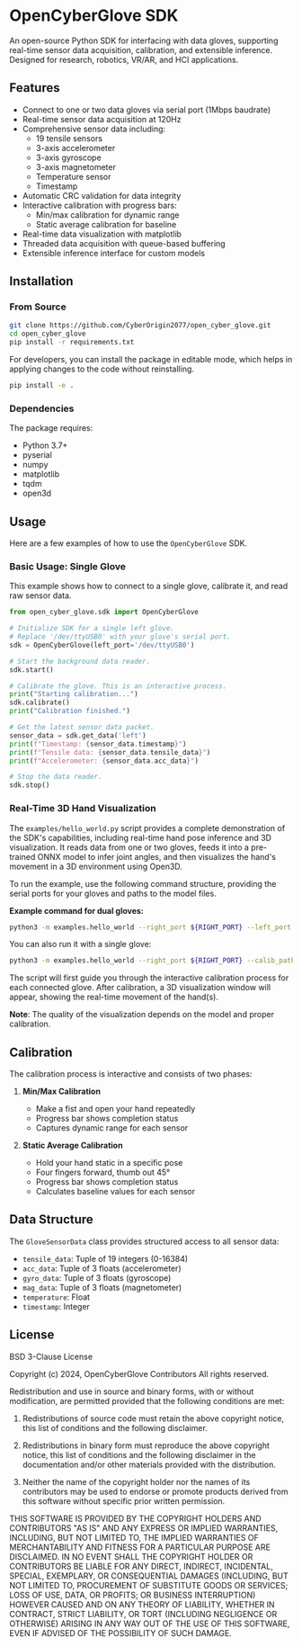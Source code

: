 # OpenCyberGlove SDK

An open-source Python SDK for interfacing with data gloves, supporting real-time sensor data acquisition, calibration, and extensible inference. Designed for research, robotics, VR/AR, and HCI applications.

## Features
- Connect to one or two data gloves via serial port (1Mbps baudrate)
- Real-time sensor data acquisition at 120Hz
- Comprehensive sensor data including:
  - 19 tensile sensors
  - 3-axis accelerometer
  - 3-axis gyroscope
  - 3-axis magnetometer
  - Temperature sensor
  - Timestamp
- Automatic CRC validation for data integrity
- Interactive calibration with progress bars:
  - Min/max calibration for dynamic range
  - Static average calibration for baseline
- Real-time data visualization with matplotlib
- Threaded data acquisition with queue-based buffering
- Extensible inference interface for custom models

## Installation

### From Source
```bash
git clone https://github.com/CyberOrigin2077/open_cyber_glove.git
cd open_cyber_glove
pip install -r requirements.txt
```
For developers, you can install the package in editable mode, which helps in applying changes to the code without reinstalling.
```bash
pip install -e .
```

### Dependencies
The package requires:
- Python 3.7+
- pyserial
- numpy
- matplotlib
- tqdm
- open3d

## Usage

Here are a few examples of how to use the `OpenCyberGlove` SDK.

### Basic Usage: Single Glove

This example shows how to connect to a single glove, calibrate it, and read raw sensor data.

```python
from open_cyber_glove.sdk import OpenCyberGlove

# Initialize SDK for a single left glove.
# Replace '/dev/ttyUSB0' with your glove's serial port.
sdk = OpenCyberGlove(left_port='/dev/ttyUSB0')

# Start the background data reader.
sdk.start()

# Calibrate the glove. This is an interactive process.
print("Starting calibration...")
sdk.calibrate()
print("Calibration finished.")

# Get the latest sensor data packet.
sensor_data = sdk.get_data('left')
print(f"Timestamp: {sensor_data.timestamp}")
print(f"Tensile data: {sensor_data.tensile_data}")
print(f"Accelerometer: {sensor_data.acc_data}")

# Stop the data reader.
sdk.stop()
```

### Real-Time 3D Hand Visualization

The `examples/hello_world.py` script provides a complete demonstration of the SDK's capabilities, including real-time hand pose inference and 3D visualization. It reads data from one or two gloves, feeds it into a pre-trained ONNX model to infer joint angles, and then visualizes the hand's movement in a 3D environment using Open3D.

To run the example, use the following command structure, providing the serial ports for your gloves and paths to the model files.

**Example command for dual gloves:**
```bash
python3 -m examples.hello_world --right_port ${RIGHT_PORT} --left_port ${LEFT_PORT} --calib_path ${HAND_MODEL} --model_path ${MODEL_PATH}
```

You can also run it with a single glove:
```bash
python3 -m examples.hello_world --right_port ${RIGHT_PORT} --calib_path ${HAND_MODEL} --model_path ${MODEL_PATH}
```

The script will first guide you through the interactive calibration process for each connected glove. After calibration, a 3D visualization window will appear, showing the real-time movement of the hand(s).

**Note**: The quality of the visualization depends on the model and proper calibration.

## Calibration
The calibration process is interactive and consists of two phases:

1. **Min/Max Calibration**
   - Make a fist and open your hand repeatedly
   - Progress bar shows completion status
   - Captures dynamic range for each sensor

2. **Static Average Calibration**
   - Hold your hand static in a specific pose
   - Four fingers forward, thumb out 45°
   - Progress bar shows completion status
   - Calculates baseline values for each sensor

## Data Structure
The `GloveSensorData` class provides structured access to all sensor data:
- `tensile_data`: Tuple of 19 integers (0-16384)
- `acc_data`: Tuple of 3 floats (accelerometer)
- `gyro_data`: Tuple of 3 floats (gyroscope)
- `mag_data`: Tuple of 3 floats (magnetometer)
- `temperature`: Float
- `timestamp`: Integer

## License
BSD 3-Clause License

Copyright (c) 2024, OpenCyberGlove Contributors
All rights reserved.

Redistribution and use in source and binary forms, with or without
modification, are permitted provided that the following conditions are met:

1. Redistributions of source code must retain the above copyright notice, this
   list of conditions and the following disclaimer.

2. Redistributions in binary form must reproduce the above copyright notice,
   this list of conditions and the following disclaimer in the documentation
   and/or other materials provided with the distribution.

3. Neither the name of the copyright holder nor the names of its
   contributors may be used to endorse or promote products derived from
   this software without specific prior written permission.

THIS SOFTWARE IS PROVIDED BY THE COPYRIGHT HOLDERS AND CONTRIBUTORS "AS IS"
AND ANY EXPRESS OR IMPLIED WARRANTIES, INCLUDING, BUT NOT LIMITED TO, THE
IMPLIED WARRANTIES OF MERCHANTABILITY AND FITNESS FOR A PARTICULAR PURPOSE ARE
DISCLAIMED. IN NO EVENT SHALL THE COPYRIGHT HOLDER OR CONTRIBUTORS BE LIABLE
FOR ANY DIRECT, INDIRECT, INCIDENTAL, SPECIAL, EXEMPLARY, OR CONSEQUENTIAL
DAMAGES (INCLUDING, BUT NOT LIMITED TO, PROCUREMENT OF SUBSTITUTE GOODS OR
SERVICES; LOSS OF USE, DATA, OR PROFITS; OR BUSINESS INTERRUPTION) HOWEVER
CAUSED AND ON ANY THEORY OF LIABILITY, WHETHER IN CONTRACT, STRICT LIABILITY,
OR TORT (INCLUDING NEGLIGENCE OR OTHERWISE) ARISING IN ANY WAY OUT OF THE USE
OF THIS SOFTWARE, EVEN IF ADVISED OF THE POSSIBILITY OF SUCH DAMAGE.